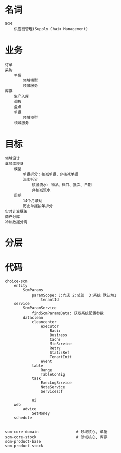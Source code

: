 # 名词
    SCM
        供应链管理(Supply Chain Management)
# 业务
    订单
    采购
        单据
            领域模型
            领域服务
    库存
        生产入库
        调拨
        盘点
        单据
            领域模型
        领域服务
# 目标
    领域设计
    业务库瘦身
        模型
            单据拆分：核减单据、非核减单据
            流水拆分
                核减流水: 物品、档口、批次、日期
                非核减流水
        周期
            14个月滚动
            历史单据按年拆分   
    实时计算框架
    商户分库
    冷热数据分离

# 分层

# 代码 
    choice-scm
        entity
            ScmParams
                paramScope: 1:门店 2:总部  3:系统 默认为1
                    tenantId
        service
            ScmParamService
                findScmParamsData: 获取系统配置参数
            dataclean
                cleancenter
                    executor
                        Basic
                        Business
                        Cache
                        MicService
                        Retry
                        StatusRef
                        TenantInit
                    event
                table
                    Range
                    TableConfig
                task
                    ExecLogService
                    NoteService
                    Servicesdf

                ui
        web
            advice
                SetMoney
        schedule


    scm-core-domain                 # 领域核心, 单据
    scm-core-stock                  # 领域核心, 库存
    scm-product-base
    scm-product-stock